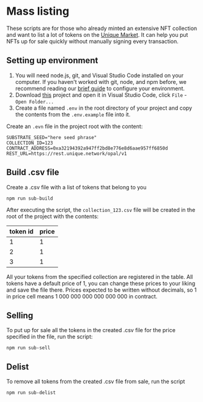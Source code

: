 # Mass listing

These scripts are for those who already minted an extensive NFT collection and want to list a lot of tokens on the [Unique Market](https://unqnft.io). It can help you put NFTs up for sale quickly without manually signing every transaction.

## Setting up environment

1. You will need node.js, git, and Visual Studio Code installed on your computer. If you haven't worked with git, node, and npm before, we recommend reading our [brief guide](https://docs.unique.network/tutorials/minting/setup-environment.html) to configure your environment.
2. Download [this](https://github.com/UniqueNetwork/mass-selling/tree/master) project and open it in Visual Studio Code, click `File` - `Open Folder...`
3. Create a file named `.env` in the root directory of your project and copy the contents from the `.env.example` file into it.

Create an `.evn` file in the project root with the content:
```dotenv
SUBSTRATE_SEED="here seed phrase"
COLLECTION_ID=123
CONTRACT_ADDRESS=0xa32194392a947ff2bd8e776e8d6aae957ff6850d
REST_URL=https://rest.unique.network/opal/v1
```

## Build .csv file
Create a .csv file with a list of tokens that belong to you
```shell
npm run sub-build
```
After executing the script, the `collection_123.csv` file will be created in the root of the project with the contents:

| token id | price |
|----------|-------|
| 1        | 1     |
| 2        | 1     |
| 3        | 1     |

All your tokens from the specified collection are registered in the table. All tokens have a default price of 1, you can change these prices to your liking and save the file there.
Prices expected to be written without decimals, so 1 in price cell means 1 000 000 000 000 000 000 in contract.

## Selling
To put up for sale all the tokens in the created .csv file for the price specified in the file, run the script:
```shell
npm run sub-sell
```

## Delist
To remove all tokens from the created .csv file from sale, run the script
```shell
npm run sub-delist
```
